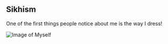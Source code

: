 ## Sikhism

One of the first things people notice about me is the way I dress! 

![Image of Myself](https://plus.google.com/u/0/photos/111247966206052530223/albums/profile/6487335663354111282?iso=false)
